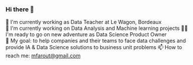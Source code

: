 ### Hi there 👋

🔭 I'm currently working as Data Teacher at Le Wagon, Bordeaux   
🌱 I'm currently working on Data Analysis and Machine learning projects
🙋‍♀️ I'm ready to go on new adventure as Data Science Product Owner  
🎯 My goal: to help companies and their teams to face data challenges and provide IA & Data Science solutions to business unit problems
📫 How to reach me: mfarout@gmail.com 
